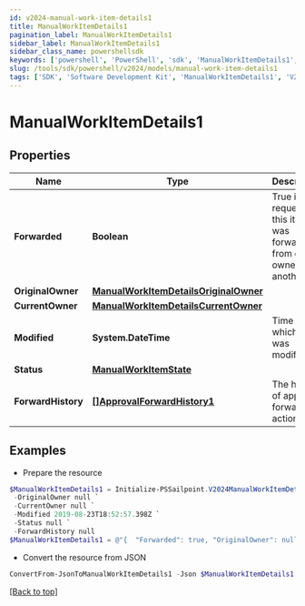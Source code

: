```yaml
---
id: v2024-manual-work-item-details1
title: ManualWorkItemDetails1
pagination_label: ManualWorkItemDetails1
sidebar_label: ManualWorkItemDetails1
sidebar_class_name: powershellsdk
keywords: ['powershell', 'PowerShell', 'sdk', 'ManualWorkItemDetails1', 'V2024ManualWorkItemDetails1'] 
slug: /tools/sdk/powershell/v2024/models/manual-work-item-details1
tags: ['SDK', 'Software Development Kit', 'ManualWorkItemDetails1', 'V2024ManualWorkItemDetails1']
---
```



# ManualWorkItemDetails1

## Properties

Name | Type | Description | Notes
------------ | ------------- | ------------- | -------------
**Forwarded** | **Boolean** | True if the request for this item was forwarded from one owner to another. | [optional] [default to $false]
**OriginalOwner** | [**ManualWorkItemDetailsOriginalOwner**](manual-work-item-details-original-owner) |  | [optional] 
**CurrentOwner** | [**ManualWorkItemDetailsCurrentOwner**](manual-work-item-details-current-owner) |  | [optional] 
**Modified** | **System.DateTime** | Time at which item was modified. | [optional] 
**Status** | [**ManualWorkItemState**](manual-work-item-state) |  | [optional] 
**ForwardHistory** | [**[]ApprovalForwardHistory1**](approval-forward-history1) | The history of approval forward action. | [optional] 

## Examples

- Prepare the resource
```powershell
$ManualWorkItemDetails1 = Initialize-PSSailpoint.V2024ManualWorkItemDetails1  -Forwarded true `
 -OriginalOwner null `
 -CurrentOwner null `
 -Modified 2019-08-23T18:52:57.398Z `
 -Status null `
 -ForwardHistory null
$ManualWorkItemDetails1 = @"{  "Forwarded": true, "OriginalOwner": null, "CurrentOwner": null, "Modified": "2019-08-23T18:52:57.398Z", "Status": null, "ForwardHistory": null }"@
```

- Convert the resource from JSON
```powershell
ConvertFrom-JsonToManualWorkItemDetails1 -Json $ManualWorkItemDetails1
```


[[Back to top]](#) 

